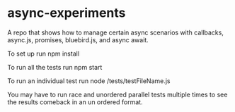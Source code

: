 # async-experiments

A repo that shows how to manage certain async scenarios with callbacks, async.js, promises, bluebird.js, and async await.

To set up run npm install

To run all the tests run npm start

To run an individual test run node /tests/testFileName.js

You may have to run race and unordered parallel tests multiple times to see the results comeback in an un ordered format.
